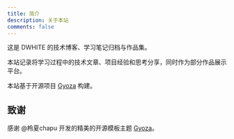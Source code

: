 ```yaml
---
title: 简介
description: 关于本站
comments: false
---
```


这是 DWHITE 的技术博客、学习笔记归档与作品集。

本站记录将学习过程中的技术文章、项目经验和思考分享，同时作为部分作品展示平台。

本站基于开源项目 [Gyoza](https://github.com/lxchapu/astro-gyoza) 构建。

## 致谢

感谢 @柃夏chapu 开发的精美的开源模板主题 [Gyoza](https://github.com/lxchapu/astro-gyoza)。
